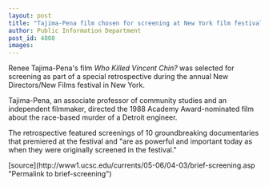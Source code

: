 ```yaml
---
layout: post
title: "Tajima-Pena film chosen for screening at New York film festival"
author: Public Information Department
post_id: 4808
images:
---
```


<a name="content" id="content"></a>
<p>
  Renee Tajima-Pena's film <i>Who Killed Vincent Chin?</i> was selected for screening as part of a special retrospective during the annual New Directors/New Films festival in New York.
</p>
<p>
  Tajima-Pena, an associate professor of community studies and an independent filmmaker, directed the 1988 Academy Award-nominated film about the race-based murder of a Detroit engineer.
</p>
<p>
  The retrospective featured screenings of 10 groundbreaking documentaries that premiered at the festival and "are as powerful and important today as when they were originally screened in the festival."
</p>
[source](http://www1.ucsc.edu/currents/05-06/04-03/brief-screening.asp "Permalink to brief-screening")
